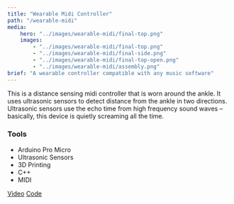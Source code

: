 ```yaml
---
title: "Wearable Midi Controller"
path: "/wearable-midi"
media:
    hero: "../images/wearable-midi/final-top.png"
    images: 
        - "../images/wearable-midi/final-top.png"
        - "../images/wearable-midi/final-side.png"
        - "../images/wearable-midi/final-top-open.png"
        - "../images/wearable-midi/assembly.png"
brief: "A wearable controller compatible with any music software"
---
```


This is a distance sensing midi controller that is worn around the ankle. It uses ultrasonic sensors to detect distance from the ankle in two directions. Ultrasonic sensors use the echo time from high frequency sound waves – basically, this device is quietly screaming all the time.

### Tools
- Arduino Pro Micro
- Ultrasonic Sensors
- 3D Printing
- C++
- MIDI

<div class='detail-buttons'>
    <a href='https://vimeo.com/306710929' class='button'>Video</a>
    <a href='https://github.com/LucasDachman/Wearable-Midi' class='button'>Code<a>
<div>